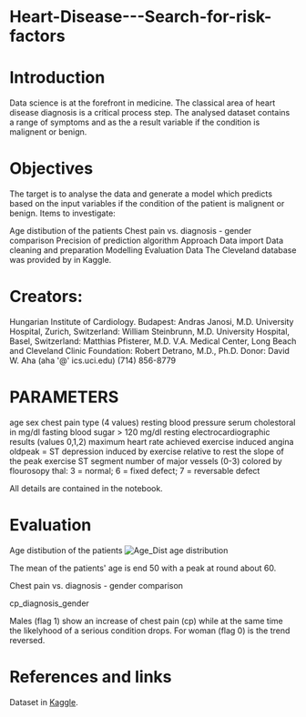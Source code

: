 # Heart-Disease---Search-for-risk-factors

# Introduction
Data science is at the forefront in medicine. The classical area of heart disease diagnosis is a critical process step. The analysed dataset contains a range of symptoms and as the a result variable if the condition is malignent or benign.

# Objectives
The target is to analyse the data and generate a model which predicts based on the input variables if the condition of the patient is malignent or benign. Items to investigate:

Age distibution of the patients
Chest pain vs. diagnosis - gender comparison
Precision of prediction algorithm
Approach
Data import
Data cleaning and preparation
Modelling
Evaluation
Data
The Cleveland database was provided by in Kaggle.

# Creators:

Hungarian Institute of Cardiology. Budapest: Andras Janosi, M.D.
University Hospital, Zurich, Switzerland: William Steinbrunn, M.D.
University Hospital, Basel, Switzerland: Matthias Pfisterer, M.D.
V.A. Medical Center, Long Beach and Cleveland Clinic Foundation: Robert Detrano, M.D., Ph.D. Donor:
David W. Aha (aha '@' ics.uci.edu) (714) 856-8779

# PARAMETERS
age
sex
chest pain type (4 values)
resting blood pressure
serum cholestoral in mg/dl
fasting blood sugar > 120 mg/dl
resting electrocardiographic results (values 0,1,2)
maximum heart rate achieved
exercise induced angina
oldpeak = ST depression induced by exercise relative to rest
the slope of the peak exercise ST segment
number of major vessels (0-3) colored by flourosopy
thal: 3 = normal; 6 = fixed defect; 7 = reversable defect

All details are contained in the notebook.

# Evaluation
Age distibution of the patients
![Age_Dist](C:\Users\demhumm\Documents\MH\Data\Heart-Disease---Search-for-risk-factors\age_dist.png)
age distribution

The mean of the patients' age is end 50 with a peak at round about 60.

Chest pain vs. diagnosis - gender comparison

cp_diagnosis_gender

Males (flag 1) show an increase of chest pain (cp) while at the same time the likelyhood of a serious condition drops. For woman (flag 0) is the trend reversed.



# References and links
Dataset in [Kaggle](https://www.kaggle.com/ronitf/heart-disease-uci).


